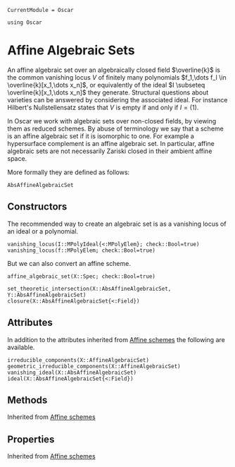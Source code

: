 ```@meta
CurrentModule = Oscar
```

```@setup oscar
using Oscar
```

# Affine Algebraic Sets
An affine algebraic set over an algebraically closed
field $\overline{k}$ is the common vanishing locus $V$ of
finitely many polynomials $f_1,\dots f_l \in \overline{k}[x_1,\dots x_n]$,
or equivalently of the ideal $I \subseteq \overline{k}[x_1,\dots x_n]$ they generate.
Structural questions about varieties can be answered by considering the associated ideal.
For instance Hilbert's Nullstellensatz states that $V$ is empty if and only if
$I=(1)$.

In Oscar we work with algebraic sets over non-closed fields,
by viewing them as reduced schemes.
By abuse of terminology we say that a scheme is an affine algebraic set
if it is isomorphic to one. For example a hypersurface complement is an
affine algebraic set.
In particular, affine algebraic sets are not necessarily Zariski closed in their
ambient affine space.

More formally they are defined as follows:
```@docs
AbsAffineAlgebraicSet
```

## Constructors
The recommended way to create an algebraic set is as a
vanishing locus of an ideal or a polynomial.
```@docs
vanishing_locus(I::MPolyIdeal{<:MPolyElem}; check::Bool=true)
vanishing_locus(f::MPolyElem; check::Bool=true)
```
But we can also convert an affine scheme.
```@docs
affine_algebraic_set(X::Spec; check::Bool=true)
```

```@docs
set_theoretic_intersection(X::AbsAffineAlgebraicSet, Y::AbsAffineAlgebraicSet)
closure(X::AbsAffineAlgebraicSet{<:Field})
```

## Attributes
In addition to the attributes inherited from [Affine schemes](@ref)
the following are available.
```@docs
irreducible_components(X::AffineAlgebraicSet)
geometric_irreducible_components(X::AffineAlgebraicSet)
vanishing_ideal(X::AbsAffineAlgebraicSet)
ideal(X::AbsAffineAlgebraicSet{<:Field})
```

## Methods
Inherited from [Affine schemes](@ref)
## Properties
Inherited from [Affine schemes](@ref)
